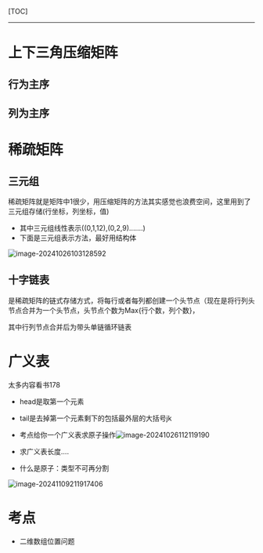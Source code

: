 [TOC]

---

# 上下三角压缩矩阵

## 行为主序

## 列为主序

# 稀疏矩阵

## 三元组

稀疏矩阵就是矩阵中1很少，用压缩矩阵的方法其实感觉也浪费空间，这里用到了三元组存储(行坐标，列坐标，值)

- 其中三元组线性表示((0,1,12),(0,2,9).......)
- 下面是三元组表示方法，最好用结构体

![image-20241026103128592](https://cdn.jsdelivr.net/gh/imtsq/My_Pic/image-20241026103128592.png)

## 十字链表

是稀疏矩阵的链式存储方式，将每行或者每列都创建一个头节点（现在是将行列头节点合并为一个头节点，头节点个数为Max{行个数，列个数}，

其中行列节点合并后为带头单链循环链表



# 广义表

太多内容看书178



- head是取第一个元素
- tail是去掉第一个元素剩下的包括最外层的大括号jk

- 考点给你一个广义表求原子操作![image-20241026112119190](https://cdn.jsdelivr.net/gh/imtsq/My_Pic/image-20241026112119190.png)

- 求广义表长度....
- 什么是原子：类型不可再分割

![image-20241109211917406](https://cdn.jsdelivr.net/gh/imtsq/My_Pic/image-20241109211917406.png)



# 考点

- 二维数组位置问题